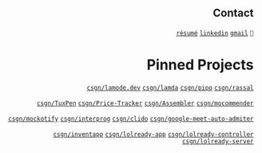 <div align="right">

## Contact
[```résumé```](https://csgn.notion.site/Sergen-epo-lu-ad935aae28b44eefa8a79bde0d575c3f)
[```linkedin```](https://www.linkedin.com/in/sergencepoglu/)
[```gmail```](mailto:dev.csgn@gmail.com)
``` 🤙 ```

# Pinned Projects
[`csgn/lamode.dev`](https://github.com/csgn/lamode.dev) 
[`csgn/lamda`](https://github.com/csgn/lamda) 
[`csgn/pipo`](https://github.com/csgn/pipo) 
[`csgn/rassal`](https://github.com/csgn/rassal)

[`csgn/TuxPen`](https://github.com/csgn/TuxPen)
[`csgn/Price-Tracker`](https://github.com/csgn/Price-Tracker) 
[`csgn/Assembler`](https://github.com/csgn/Assembler)
[`csgn/mocommender`](https://github.com/csgn/mocommender)

[`csgn/mockotify`](https://github.com/csgn/mockotify) 
[`csgn/interprog`](https://github.com/csgn/interprog) 
[`csgn/clido`](https://github.com/csgn/clido) 
[`csgn/google-meet-auto-admiter`](https://github.com/csgn/google-meet-auto-admiter)

[`csgn/inventapp`](https://github.com/csgn/inventapp) 
[`csgn/lolready-app`](https://github.com/lolready/lolready-app) 
[`csgn/lolready-controller`](https://github.com/lolready/lolready-controller) 
[`csgn/lolready-server`](https://github.com/lolready/lolready-server)

